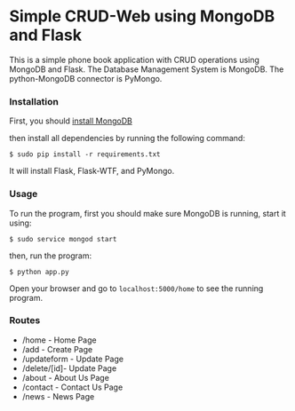 # Simple CRUD-Web using MongoDB and Flask

This is a simple phone book application with CRUD operations using MongoDB and Flask.
The Database Management System is MongoDB. 
The python-MongoDB connector is PyMongo.

### Installation

First, you should [install MongoDB](https://docs.mongodb.com/manual/installation/)

then install all dependencies by running the following command:

```
$ sudo pip install -r requirements.txt
```

It will install Flask, Flask-WTF, and PyMongo.

### Usage

To run the program, first you should make sure MongoDB is running, start it using:

```
$ sudo service mongod start
```

then, run the program:

```
$ python app.py
```

Open your browser and go to `localhost:5000/home` to see the running program.

### Routes
<ul>
<li>/home - Home Page</li>
<li>/add - Create Page</li>
<li>/updateform - Update Page</li>
<li>/delete/[id]- Update Page</li>
<li>/about - About Us Page</li>
<li>/contact - Contact Us Page</li>
<li>/news - News Page</li>
</ul>  